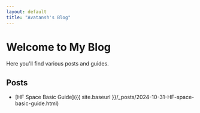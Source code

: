 ```yaml
---
layout: default
title: "Avatansh's Blog"
---
```


# Welcome to My Blog

Here you'll find various posts and guides.

## Posts
- [HF Space Basic Guide]({{ site.baseurl }}/_posts/2024-10-31-HF-space-basic-guide.html)
